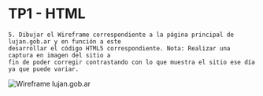 # TP1 - HTML

	5. Dibujar el Wireframe correspondiente a la página principal de lujan.gob.ar y en función a este
	desarrollar el código HTML5 correspondiente. Nota: Realizar una captura en imagen del sitio a
	fin de poder corregir contrastando con lo que muestra el sitio ese día ya que puede variar.
	
![Wireframe lujan.gob.ar](https://github.com/JuanISacco/11086-PAW/blob/master/TP1%20-%20HTML/Punto%205/wireframe.png)

